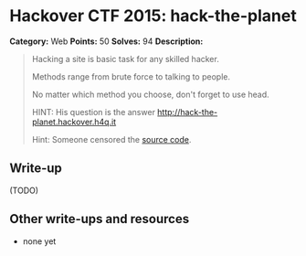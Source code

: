 # Hackover CTF 2015: hack-the-planet

**Category:** Web
**Points:** 50
**Solves:** 94
**Description:**

> Hacking a site is basic task for any skilled hacker.
> 
> Methods range from brute force to talking to people.
> 
> No matter which method you choose, don't forget to use head.
> 
> HINT: His question is the answer http://hack-the-planet.hackover.h4q.it
> 
> Hint: Someone censored the [source code](./hack-the-planet-275983b5101b4c089443f0486c6bfb03.go).


## Write-up

(TODO)

## Other write-ups and resources

* none yet
